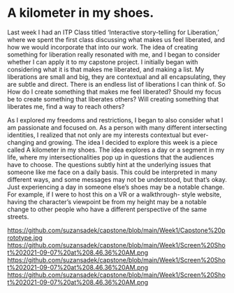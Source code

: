 <h1> A kilometer in my shoes. </h1>

Last week I had an ITP Class titled ‘Interactive story-telling for Liberation,’ where we spent the first class discussing what makes us feel liberated, and how we would incorporate that into our work. The idea of creating something for liberation really resonated with me, and I began to consider whether I can apply it to my capstone project. I initially began with considering what it is that makes me liberated, and making a list. My liberations are small and big, they are contextual and all encapsulating, they are subtle and direct. There is an endless list of liberations I can think of. So How do I create something that makes me feel liberated? Should my focus be to create something that liberates others? Will creating something that liberates me, find a way to reach others?

As I explored my freedoms and restrictions, I began to also consider what I am passionate and focused on. As a person with many different intersecting identities, I realized that not only are my interests contextual but ever-changing and growing. The idea I decided to explore this week is a piece called A kilometer in my shoes. The idea explores a day or a segment in my life, where my intersectionalities pop up in questions that the audiences have to choose. The questions subtly hint at the underlying issues that someone like me face on a daily basis. This could be interpreted in many different ways, and some messages may not be understood, but that’s okay. Just experiencing a day in someone else’s shoes may be a notable change. For example, if I were to host this on a VR or a walkthrough- style website, having the character’s viewpoint be from my height may be a notable change to other people who have a different perspective of the same streets. 

<img> https://github.com/suzansadek/capstone/blob/main/Week1/Capstone%20prototype.jpg </img>
<img> https://github.com/suzansadek/capstone/blob/main/Week1/Screen%20Shot%202021-09-07%20at%208.46.36%20AM.png </img>
<img> https://github.com/suzansadek/capstone/blob/main/Week1/Screen%20Shot%202021-09-07%20at%208.46.36%20AM.png </img>
<img> https://github.com/suzansadek/capstone/blob/main/Week1/Screen%20Shot%202021-09-07%20at%208.46.36%20AM.png </img>
